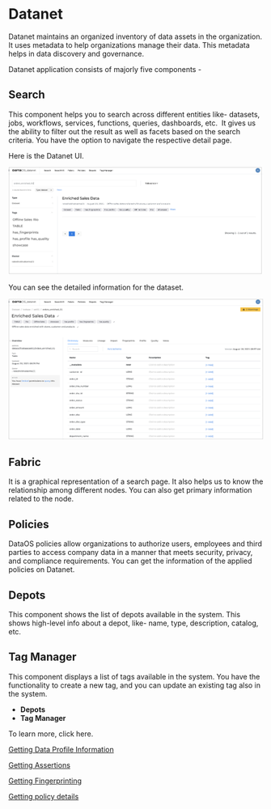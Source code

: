 # **Datanet**

Datanet maintains an organized inventory of data assets in the organization. It uses metadata to help organizations manage their data. This metadata helps in data discovery and governance. 

Datanet application consists of majorly five components -

## **Search**

This component helps you to search across different entities like- datasets, jobs, workflows, services, functions, queries, dashboards, etc.  It gives us the ability to filter out the result as well as facets based on the search criteria. You have the option to navigate the respective detail page. 

Here is the Datanet UI. 

![dataprofile-datanet-search1.png](Datanet/dataprofile-datanet-search1.png)

You can see the detailed information for the dataset.

![dataprofile-dataset1.png](Datanet/dataprofile-dataset1.png)

## **Fabric**

It is a graphical representation of a search page. It also helps us to know the relationship among different nodes. You can also get primary information related to the node.

## **Policies**

DataOS policies allow organizations to authorize users, employees and third parties to access company data in a manner that meets security, privacy, and compliance requirements. You can get the information of the applied policies on Datanet.

## **Depots**

This component shows the list of depots available in the system. This shows high-level info about a depot, like- name, type, description, catalog, etc. 

## **Tag Manager**

This component displays a list of tags available in the system. You have the functionality to create a new tag, and you can update an existing tag also in the system.

- **Depots**
- **Tag Manager**

To learn more, click here.

[Getting Data Profile Information](Datanet/Getting%20Data%20Profile%20Information.md)

[Getting Assertions](Datanet/Getting%20Assertions.md)

[Getting Fingerprinting](Datanet/Getting%20Fingerprinting.md)

[Getting policy details](Datanet/Getting%20policy%20details.md)